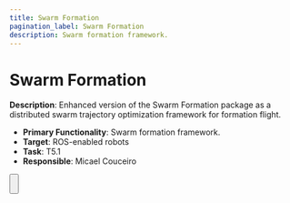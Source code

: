 ```yaml
---
title: Swarm Formation
pagination_label: Swarm Formation
description: Swarm formation framework.
---
```


# Swarm Formation

**Description**: Enhanced version of the Swarm Formation package as a distributed swarm trajectory optimization framework for formation flight.

* **Primary Functionality**: Swarm formation framework.
* **Target**: ROS-enabled robots
* **Task**: T5.1
* **Responsible**: Micael Couceiro

<Button label="🔗 openswarm-eu/swarm_formation repository" link="https://github.com/openswarm-eu/swarm_formation" block /><br />